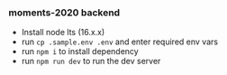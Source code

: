 ### moments-2020 backend

- Install node lts (16.x.x)
- run `cp .sample.env .env` and enter required env vars
- run `npm i` to install dependency
- run `npm run dev` to run the dev server
